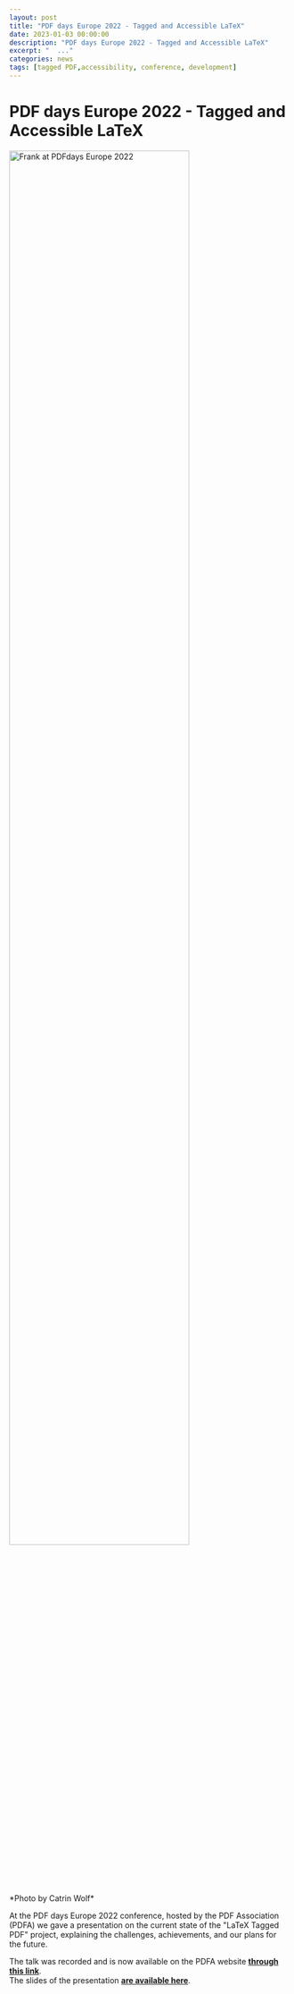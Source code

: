 ```yaml
---
layout: post
title: "PDF days Europe 2022 - Tagged and Accessible LaTeX"
date: 2023-01-03 00:00:00
description: "PDF days Europe 2022 - Tagged and Accessible LaTeX"
excerpt: "  ..."
categories: news
tags: [tagged PDF,accessibility, conference, development]
---
```


# PDF days Europe 2022 - Tagged and Accessible LaTeX


<img src="{{site.baseurl}}/img/Foto.CatrinWolf.de-DSC_5259.jpeg" alt="Frank at PDFdays Europe 2022" width="80%" height="auto" >
<br>*Photo by Catrin Wolf*


At the PDF days Europe 2022 conference, hosted by the PDF Association (PDFA) we gave a presentation on the current state of the "LaTeX Tagged PDF" project, explaining the challenges, achievements, and our plans for the future.

The talk was recorded and is now available on the PDFA website [**through this link**](https://www.pdfa.org/presentation/tagged-and-accessible-pdf-with-latex/).<br>
The slides of the presentation [**are available here**]({{site.baseurl}}/publications/2022-FMi-PDFA-slides.pdf).



